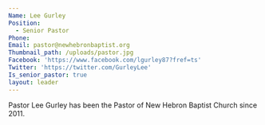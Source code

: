 ```yaml
---
Name: Lee Gurley
Position:
  - Senior Pastor
Phone:
Email: pastor@newhebronbaptist.org
Thumbnail_path: /uploads/pastor.jpg
Facebook: 'https://www.facebook.com/lgurley87?fref=ts'
Twitter: 'https://twitter.com/GurleyLee'
Is_senior_pastor: true
layout: leader
---
```



Pastor Lee Gurley has been the Pastor of New Hebron Baptist Church since 2011.